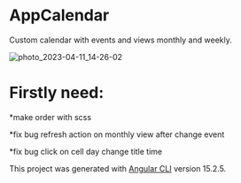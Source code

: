 # AppCalendar

Custom calendar with events and views monthly and weekly.

![photo_2023-04-11_14-26-02](https://user-images.githubusercontent.com/48102250/231156498-23772ea4-657f-4cb0-9570-4f972d7e3eb0.jpg)

# Firstly need:

*make order with scss

*fix bug refresh action on monthly view after change event

*fix bug click on cell day change title time


This project was generated with [Angular CLI](https://github.com/angular/angular-cli) version 15.2.5.
